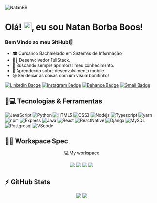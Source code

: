 <p align="left"><img src="https://komarev.com/ghpvc/?username=NatanBB" alt="NatanBB" /></p>

<h1 align = "justify"> Olá! <img src="https://media.giphy.com/media/hvRJCLFzcasrR4ia7z/giphy.gif" width="25px">, eu sou Natan Borba Boos! </h1>
<h3>Bem Vindo ao meu GitHub!🚀</h3>

- 🎓 Cursando Bacharelado em Sistemas de Informação.
- 👨‍💻 Desenvolvedor FullStack.
- 🚀 Buscando sempre aprimorar meu conhecimento.
- 📱 Aprendendo sobre desenvolvimento mobile.
- 😆 Sei deixar as coisas com um visual bonitinho!

[![Linkedin Badge](https://img.shields.io/badge/-Linkedin-blue?style=flat-square&logo=Linkedin&logoColor=white&link=https://www.linkedin.com/in/natan-borba-boos-a0a71b203/)](https://www.linkedin.com/in/natan-borba-boos-a0a71b203/)
[![Instagram Badge](https://img.shields.io/badge/-Instagram-purple?style=flat-square&logo=instagram&logoColor=white&link=https://www.instagram.com/natan_borbaboos/)](https://www.instagram.com/natan_borbaboos/)
[![Behance Badge](https://img.shields.io/badge/-Behance-blue?style=flat?link=https://www.behance.net/natanborba/)](https://www.behance.net/natanborba)
[![Gmail Badge](https://img.shields.io/badge/-natanborba77@gmail.com-c14438?style=flat-square&logo=Gmail&logoColor=white&link=mailto:natansl@gmail.com)](mailto:natanborba77@gmail.com)

## 🚀💻 Tecnologias & Ferramentas

![JavaScript](https://img.shields.io/badge/JavaScript-F7DF1E?style=for-the-badge&logo=javascript&logoColor=black)
![Python](https://img.shields.io/badge/Python-3776AB?style=for-the-badge&logo=python&logoColor=white)
![HTML5](https://img.shields.io/badge/HTML5-E34F26?style=for-the-badge&logo=html5&logoColor=white)
![CSS3](https://img.shields.io/badge/CSS3-1572B6?style=for-the-badge&logo=css3&logoColor=white)
![Nodejs](https://img.shields.io/badge/Node.js-43853D?style=for-the-badge&logo=node.js&logoColor=white)
![Typescript](https://img.shields.io/badge/TypeScript-007ACC?style=for-the-badge&logo=typescript&logoColor=white)
![yarn](https://img.shields.io/badge/Yarn-2C8EBB?style=for-the-badge&logo=yarn&logoColor=white)
![npm](https://img.shields.io/badge/npm-CB3837?style=for-the-badge&logo=npm&logoColor=white)
![Express](https://img.shields.io/badge/Express.js-404D59?style=for-the-badge&logo=express&logoColor=white)
![Java](https://img.shields.io/badge/Java-ED8B00?style=for-the-badge&logo=java&logoColor=white)
![React](https://img.shields.io/badge/React-20232A?style=for-the-badge&logo=react&logoColor=61DAFB)
![ReactNative](https://img.shields.io/badge/React_Native-20232A?style=for-the-badge&logo=react&logoColor=61DAFB)
![Django](https://img.shields.io/badge/Django-092E20?style=for-the-badge&logo=django&logoColor=white)
![MySQL](https://img.shields.io/badge/MySQL-00000F?style=for-the-badge&logo=mysql&logoColor=white)
![Postgresql](https://img.shields.io/badge/PostgreSQL-316192?style=for-the-badge&logo=postgresql&logoColor=white)
![VScode](https://img.shields.io/badge/Visual_Studio_Code-0078D4?style=for-the-badge&logo=visual%20studio%20code&logoColor=white)

## 👨‍💻 Workspace Spec

<p align='center'>
  💻 My workspace<br/><br/>
  <img src="https://img.shields.io/badge/windows-%230078D6.svg?&style=for-the-badge&logo=windows&logoColor=white" />
  <img src="https://img.shields.io/badge/intel-core%20i5%207th-%230071C5.svg?&style=for-the-badge&logo=intel&logoColor=white" />
  <img src="https://img.shields.io/badge/RAM-8GB-%230071C5.svg?&style=for-the-badge&logoColor=white" />
  <img src="https://img.shields.io/badge/nvidia-gtx%201050Ti-%2376B900.svg?&style=for-the-badge&logo=nvidia&logoColor=white" />
</p>

## ⚡ GitHub Stats

<p align='center'>
  <img src="https://github-readme-stats.vercel.app/api?username=NatanBB&show_icons=true&count_private=true&show_icons=true&include_all_commits=true" />
  <img src="https://github-readme-stats.vercel.app/api/top-langs/?username=NatanBB&hide=TeX&layout=compact" />
</p>

